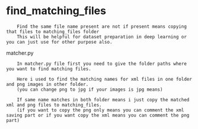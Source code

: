 # find_matching_files

        Find the same file name present are not if present means copying that files to matching_files folder 
        This will be helpful for dataset preparation in deep learning or you can just use for other purpose also.


matcher.py

        In matcher.py file first you need to give the folder paths where you want to find matching files.

        Here i used to find the matching names for xml files in one folder and png images in other folder.
        (you can change png to jpg if your images is jpg means)

        If same name matches in both folder means i just copy the matched xml and png files to matching_files.
        (if you want to copy the png only means you can comment the xml saving part or if you want copy the xml means you can comment the png part) 
